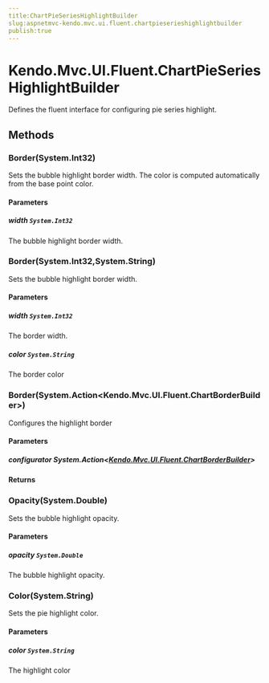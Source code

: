 ```yaml
---
title:ChartPieSeriesHighlightBuilder
slug:aspnetmvc-kendo.mvc.ui.fluent.chartpieserieshighlightbuilder
publish:true
---
```


# Kendo.Mvc.UI.Fluent.ChartPieSeriesHighlightBuilder
Defines the fluent interface for configuring pie series highlight.



## Methods

### Border(System.Int32)
Sets the bubble highlight border width.
            The color is computed automatically from the base point color.



#### Parameters

##### width `System.Int32`
The bubble highlight border width.




### Border(System.Int32,System.String)
Sets the bubble highlight border width.



#### Parameters

##### width `System.Int32`
The border width.

##### color `System.String`
The border color




### Border(System.Action\<Kendo.Mvc.UI.Fluent.ChartBorderBuilder\>)
Configures the highlight border



#### Parameters

##### configurator System.Action<[Kendo.Mvc.UI.Fluent.ChartBorderBuilder](/api/wrappers/aspnet-mvc/Kendo.Mvc.UI.Fluent/ChartBorderBuilder)>




#### Returns



### Opacity(System.Double)
Sets the bubble highlight opacity.



#### Parameters

##### opacity `System.Double`
The bubble highlight opacity.




### Color(System.String)
Sets the pie highlight color.



#### Parameters

##### color `System.String`
The highlight color





